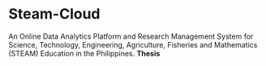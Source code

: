 # Steam-Cloud
An Online Data Analytics Platform and Research Management System for Science, Technology, Engineering, Agriculture, Fisheries and Mathematics (STEAM) Education in the Philippines. **Thesis**
